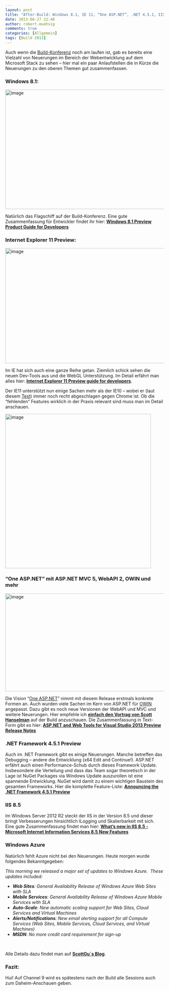 ```yaml
---
layout: post
title: "After-Build: Windows 8.1, IE 11, “One ASP.NET”, .NET 4.5.1, IIS 8.5, VS 2013 & Azure"
date: 2013-06-27 22:48
author: robert.muehsig
comments: true
categories: [Allgemein]
tags: [Build 2013]
---
```

<p>Auch wenn die <a href="http://www.buildwindows.com/">Build-Konferenz</a> noch am laufen ist, gab es bereits eine Vielzahl von Neuerungen im Bereich der Webentwicklung auf dem Microsoft Stack zu sehen – hier mal ein paar Anlaufstellen die in Kürze die Neuerungen zu den oberen Themen gut zusammenfassen.</p> <h3>Windows 8.1:</h3> <p><a href="http://msdn.microsoft.com/en-us/windows/apps/bg184615.aspx"><img title="image" style="border-top: 0px; border-right: 0px; border-bottom: 0px; border-left: 0px; display: inline" border="0" alt="image" src="{{BASE_PATH}}/assets/wp-images/image1860.png" width="589" height="380"></a> </p> <p>Natürlich das Flagschiff auf der Build-Konferenz. Eine gute Zusammenfassung für Entwickler findet ihr hier: <a href="http://msdn.microsoft.com/en-us/windows/apps/bg184615.aspx"><strong>Windows 8.1 Preview Product Guide for Developers</strong></a></p> <p></p> <p></p> <h3>Internet Explorer 11 Preview:</h3> <p><a href="http://msdn.microsoft.com/library/ie/bg182636(v=vs.85)"><img title="image" style="border-top: 0px; border-right: 0px; border-bottom: 0px; border-left: 0px; display: inline" border="0" alt="image" src="{{BASE_PATH}}/assets/wp-images/image1861.png" width="585" height="366"></a> </p> <p>Im IE hat sich auch eine ganze Reihe getan. Ziemlich schick sehen die neuen Dev-Tools aus und die WebGL Unterstützung. Im Detail erfährt man alles hier: <a href="http://msdn.microsoft.com/library/ie/bg182636(v=vs.85)"><strong>Internet Explorer 11 Preview guide for developers</strong></a>. </p> <p>Der IE11 unterstützt nun einige Sachen mehr als der IE10 – wobei er (laut diesem <a href="http://html5test.com/compare/browser/ie10/ie11/chrome27.html">Test</a>) immer noch recht abgeschlagen gegen Chrome ist. Ob die “fehlenden” Features wirklich in der Praxis relevant sind muss man im Detail anschauen.</p> <p><a href="http://html5test.com/compare/browser/ie10/ie11/chrome27.html"><img title="image" style="border-top: 0px; border-right: 0px; border-bottom: 0px; border-left: 0px; display: inline" border="0" alt="image" src="{{BASE_PATH}}/assets/wp-images/image1862.png" width="463" height="491"></a> </p> <h3>“One ASP.NET” mit ASP.NET MVC 5, WebAPI 2, OWIN und mehr</h3> <p><a href="http://www.asp.net/vnext/overview/latest/release-notes"><img title="image" style="border-top: 0px; border-right: 0px; border-bottom: 0px; border-left: 0px; display: inline" border="0" alt="image" src="{{BASE_PATH}}/assets/wp-images/image1863.png" width="522" height="311"></a> </p> <p>Die Vision “<a href="http://www.asp.net/vnext/overview/latest/release-notes#TOC6">One ASP.NET</a>” nimmt mit diesem Release erstmals konkrete Formen an. Auch wurden viele Sachen im Kern von ASP.NET für <a href="http://www.asp.net/vnext/overview/latest/release-notes#TOC7">OWIN</a> angepasst. Dazu gibt es noch neue Versionen der WebAPI und MVC und weitere Neuerungen. Hier empfehle ich <a href="http://channel9.msdn.com/Events/Build/2013/2-546"><strong>einfach den Vortrag von Scott Hanselman</strong></a> auf der Build anzuschauen. Die Zusammenfassung in Text-Form gibt es hier: <a title="http://www.asp.net/vnext/overview/latest/release-notes" href="http://www.asp.net/vnext/overview/latest/release-notes"><strong>ASP.NET and Web Tools for Visual Studio 2013 Preview Release Notes</strong></a></p> <h3>.NET Framework 4.5.1 Preview</h3> <p>Auch im .NET Framework gibt es einige Neuerungen. Manche betreffen das Debugging – andere die Entwicklung (x64 Edit and Continue!). ASP.NET erfährt auch einen Performance-Schub durch dieses Framework Update. Insbesondere die Verteilung und dass das Team sogar theoretisch in der Lage ist NuGet Packages via Windows Update auszurollen ist eine spannende Entwicklung. NuGet wird damit zu einem wichtigen Baustein des gesamten Frameworks. Hier die komplette Feature-Liste: <a href="http://blogs.msdn.com/b/dotnet/archive/2013/06/26/announcing-the-net-framework-4-5-1-preview.aspx"><strong>Announcing the .NET Framework 4.5.1 Preview</strong></a></p> <h3>IIS 8.5</h3> <p>Im Windows Server 2012 R2 steckt der IIS in der Version 8.5 und dieser bringt Verbesserungen hinsichtlich lLogging und Skalierbarkeit mit sich. Eine gute Zusammenfassung findet man hier: <strong><a href="http://blogs.msdn.com/b/benjaminperkins/archive/2013/06/25/what-s-new-in-iis-8-5.aspx">What’s new in IIS 8.5 - Microsoft Internet Information Services 8.5 New Features</a></strong></p> <h3>Windows Azure</h3> <p>Natürlich fehlt Azure nicht bei den Neuerungen. Heute morgen wurde folgendes Bekanntgegeben:</p> <p><em>This morning we released a major set of updates to Windows Azure.&nbsp; These updates included:</em> <ul> <li><em><strong>Web Sites</strong>: General Availability Release of Windows Azure Web Sites with SLA </em> <li><em><strong>Mobile Services</strong>: General Availability Release of Windows Azure Mobile Services with SLA </em> <li><em><strong>Auto-Scale</strong>: New automatic scaling support for Web Sites, Cloud Services and Virtual Machines </em> <li><em><strong>Alerts/Notifications</strong>: New email alerting support for all Compute Services (Web Sites, Mobile Services, Cloud Services, and Virtual Machines) </em> <li><em><strong>MSDN</strong>: No more credit card requirement for sign-up</em></li></ul> <p><em></em>&nbsp;</p> <p>Alle Details dazu findet man auf <a href="http://weblogs.asp.net/scottgu/archive/2013/06/27/windows-azure-general-availability-release-of-web-sites-mobile-services-new-autoscale-alerts-support-no-credit-card-needed-for-msdn-subscribers.aspx"><strong>ScottGu´s Blog</strong></a>.</p> <h3>Fazit:</h3> <p>Hui! Auf Channel 9 wird es spätestens nach der Build alle Sessions auch zum Daheim-Anschauen geben.</p>
